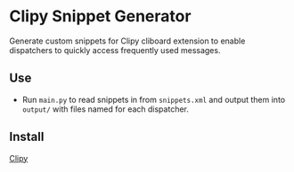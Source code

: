 # Clipy Snippet Generator
Generate custom snippets for Clipy cliboard extension to enable dispatchers to quickly access frequently used messages.

## Use
- Run `main.py` to read snippets in from `snippets.xml` and output them into `output/` with files named for each dispatcher.

## Install
[Clipy](https://clipy-app.com)